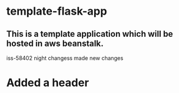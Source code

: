 # template-flask-app

## This is a template application which will be hosted in aws beanstalk. 
iss-58402
night changess
made new changes

# Added a header